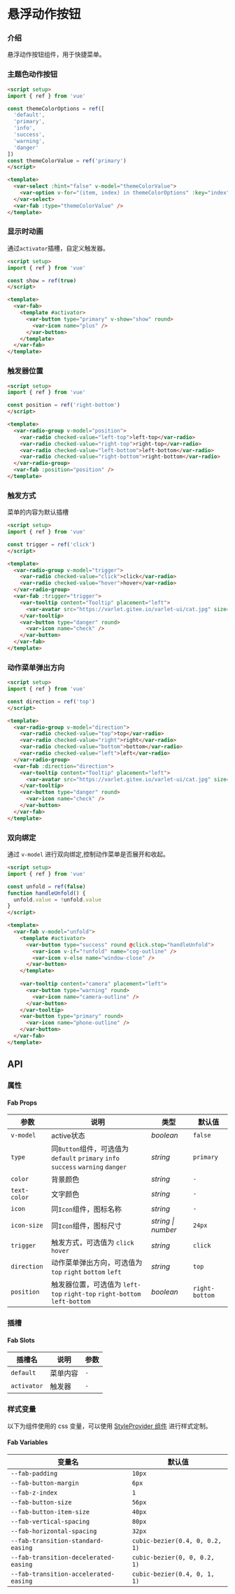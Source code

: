 # 悬浮动作按钮

### 介绍

悬浮动作按钮组件，用于快捷菜单。

### 主题色动作按钮

```html
<script setup>
import { ref } from 'vue'

const themeColorOptions = ref([
  'default',
  'primary',
  'info',
  'success',
  'warning',
  'danger'
])
const themeColorValue = ref('primary')
</script>

<template>
  <var-select :hint="false" v-model="themeColorValue">
    <var-option v-for="(item, index) in themeColorOptions" :key="index" :label="item" />
  </var-select>
  <var-fab :type="themeColorValue" />
</template>
```

### 显示时动画

通过`activator`插槽，自定义触发器。

```html
<script setup>
import { ref } from 'vue'

const show = ref(true)
</script>

<template>
  <var-fab>
    <template #activator>
      <var-button type="primary" v-show="show" round>
        <var-icon name="plus" />
      </var-button>
    </template>
  </var-fab>
</template>
```

### 触发器位置

```html
<script setup>
import { ref } from 'vue'

const position = ref('right-bottom')
</script>

<template>
  <var-radio-group v-model="position">
    <var-radio checked-value="left-top">left-top</var-radio>
    <var-radio checked-value="right-top">right-top</var-radio>
    <var-radio checked-value="left-bottom">left-bottom</var-radio>
    <var-radio checked-value="right-bottom">right-bottom</var-radio>
  </var-radio-group>
  <var-fab :position="position" />
</template>
```

### 触发方式

菜单的内容为默认插槽

```html
<script setup>
import { ref } from 'vue'

const trigger = ref('click')
</script>

<template>
  <var-radio-group v-model="trigger">
    <var-radio checked-value="click">click</var-radio>
    <var-radio checked-value="hover">hover</var-radio>
  </var-radio-group>
  <var-fab :trigger="trigger">
    <var-tooltip content="Tooltip" placement="left">
      <var-avatar src="https://varlet.gitee.io/varlet-ui/cat.jpg" size="mini" />
    </var-tooltip>
    <var-button type="danger" round>
      <var-icon name="check" />
    </var-button>
  </var-fab>
</template>
```

### 动作菜单弹出方向

```html
<script setup>
import { ref } from 'vue'

const direction = ref('top')
</script>

<template>
  <var-radio-group v-model="direction">
    <var-radio checked-value="top">top</var-radio>
    <var-radio checked-value="right">right</var-radio>
    <var-radio checked-value="bottom">bottom</var-radio>
    <var-radio checked-value="left">left</var-radio>
  </var-radio-group>
  <var-fab :direction="direction">
    <var-tooltip content="Tooltip" placement="left">
      <var-avatar src="https://varlet.gitee.io/varlet-ui/cat.jpg" size="mini" />
    </var-tooltip>
    <var-button type="danger" round>
      <var-icon name="check" />
    </var-button>
  </var-fab>
</template>
```


### 双向绑定

通过 `v-model` 进行双向绑定,控制动作菜单是否展开和收起。

```html
<script setup>
import { ref } from 'vue'

const unfold = ref(false)
function handleUnfold() {
  unfold.value = !unfold.value
}
</script>

<template>
  <var-fab v-model="unfold">
    <template #activator>
      <var-button type="success" round @click.stop="handleUnfold">
        <var-icon v-if="!unfold" name="cog-outline" />
        <var-icon v-else name="window-close" />
      </var-button>
    </template>
    
    <var-tooltip content="camera" placement="left">
      <var-button type="warning" round>
        <var-icon name="camera-outline" />
      </var-button>
    </var-tooltip>
    <var-button type="primary" round>
      <var-icon name="phone-outline" />
    </var-button>
  </var-fab>
</template>
```

## API

### 属性

#### Fab Props

| 参数              | 说明                                                               | 类型     | 默认值        |
|------------------|-----------------------------------------------------------------   |----------|----------------|
| `v-model`        | active状态                                                         | _boolean_ | `false`       |
| `type`           | 同`Button`组件，可选值为 `default` `primary` `info` `success` `warning` `danger` | _string_ | `primary`    |
| `color`          | 背景颜色                                                            | _string_ | `-`           |
| `text-color`     | 文字颜色                                                             | _string_ | `-`          |
| `icon`           | 同`Icon`组件，图标名称                                               | _string_ | `-`           |
| `icon-size`      | 同`Icon`组件，图标尺寸                                               | _string \| number_  | `24px`  |
| `trigger`        | 触发方式，可选值为 `click` `hover`                                    | _string_ | `click`       |
| `direction`      | 动作菜单弹出方向，可选值为 `top` `right` `bottom` `left`              | _string_ | `top`          |
| `position`       | 触发器位置，可选值为 `left-top` `right-top` `right-bottom` `left-bottom` | _boolean_ | `right-bottom`|


### 插槽

#### Fab Slots

| 插槽名 | 说明 | 参数 |
| --- | --- | --- |
| `default` | 菜单内容 |  `-` |
| `activator` | 触发器 | `-` |


### 样式变量
以下为组件使用的 css 变量，可以使用 [StyleProvider 组件](#/zh-CN/style-provider) 进行样式定制。

#### Fab Variables

| 变量名 | 默认值 |
| --- | --- |
| `--fab-padding` | `10px` |
| `--fab-button-margin` | `6px`|
| `--fab-z-index` |  `1`|
| `--fab-button-size` |  `56px`|
| `--fab-button-item-size` |  `40px`|
| `--fab-vertical-spacing` | `80px`|
| `--fab-horizontal-spacing` | `32px`|
| `--fab-transition-standard-easing` | `cubic-bezier(0.4, 0, 0.2, 1)`|
| `--fab-transition-decelerated-easing` | `cubic-bezier(0, 0, 0.2, 1)`|
| `--fab-transition-accelerated-easing` | `cubic-bezier(0.4, 0, 1, 1)`|